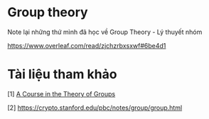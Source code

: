 # Group theory
Note lại những thứ mình đã học về Group Theory - Lý thuyết nhóm

https://www.overleaf.com/read/zjchzrbxsxwf#6be4d1


# Tài liệu tham khảo 
[1] [A Course in the Theory of Groups](https://eclass.uoa.gr/modules/document/file.php/MATH784/D.J.S.%20Robinson%20A%20Course%20in%20the%20Theory%20of%20Groups.pdf)

[2] https://crypto.stanford.edu/pbc/notes/group/group.html
